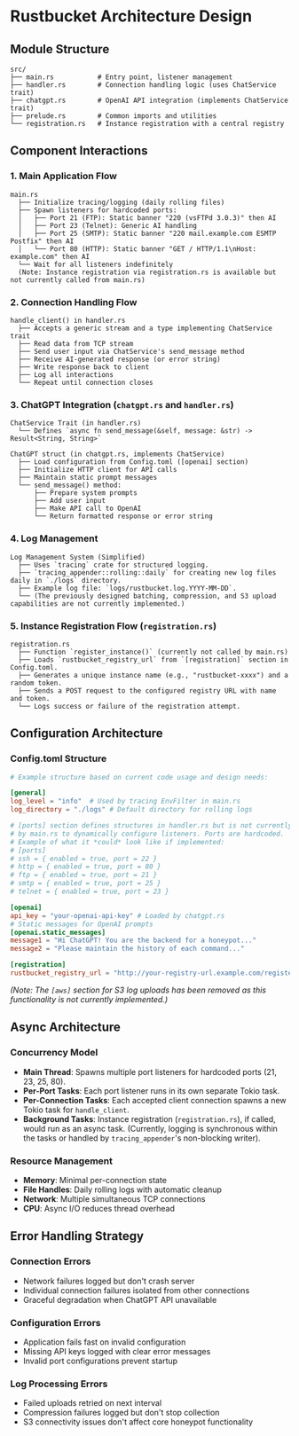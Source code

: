 # Rustbucket Architecture Design

## Module Structure

```
src/
├── main.rs           # Entry point, listener management
├── handler.rs        # Connection handling logic (uses ChatService trait)
├── chatgpt.rs        # OpenAI API integration (implements ChatService trait)
├── prelude.rs        # Common imports and utilities
└── registration.rs   # Instance registration with a central registry
```

## Component Interactions

### 1. Main Application Flow
```
main.rs
  ├── Initialize tracing/logging (daily rolling files)
  ├── Spawn listeners for hardcoded ports:
  │   ├── Port 21 (FTP): Static banner "220 (vsFTPd 3.0.3)" then AI
  │   ├── Port 23 (Telnet): Generic AI handling
  │   ├── Port 25 (SMTP): Static banner "220 mail.example.com ESMTP Postfix" then AI
  │   └── Port 80 (HTTP): Static banner "GET / HTTP/1.1\nHost: example.com" then AI
  └── Wait for all listeners indefinitely
  (Note: Instance registration via registration.rs is available but not currently called from main.rs)
```

### 2. Connection Handling Flow
```
handle_client() in handler.rs
  ├── Accepts a generic stream and a type implementing ChatService trait
  ├── Read data from TCP stream
  ├── Send user input via ChatService's send_message method
  ├── Receive AI-generated response (or error string)
  ├── Write response back to client
  ├── Log all interactions
  └── Repeat until connection closes
```

### 3. ChatGPT Integration (`chatgpt.rs` and `handler.rs`)
```
ChatService Trait (in handler.rs)
  └── Defines `async fn send_message(&self, message: &str) -> Result<String, String>`

ChatGPT struct (in chatgpt.rs, implements ChatService)
  ├── Load configuration from Config.toml ([openai] section)
  ├── Initialize HTTP client for API calls
  ├── Maintain static prompt messages
  └── send_message() method:
      ├── Prepare system prompts
      ├── Add user input
      ├── Make API call to OpenAI
      └── Return formatted response or error string
```

### 4. Log Management
```
Log Management System (Simplified)
  ├── Uses `tracing` crate for structured logging.
  ├── `tracing_appender::rolling::daily` for creating new log files daily in `./logs` directory.
  ├── Example log file: `logs/rustbucket.log.YYYY-MM-DD`.
  └── (The previously designed batching, compression, and S3 upload capabilities are not currently implemented.)
```

### 5. Instance Registration Flow (`registration.rs`)
```
registration.rs
  ├── Function `register_instance()` (currently not called by main.rs)
  ├── Loads `rustbucket_registry_url` from `[registration]` section in Config.toml.
  ├── Generates a unique instance name (e.g., "rustbucket-xxxx") and a random token.
  ├── Sends a POST request to the configured registry URL with name and token.
  └── Logs success or failure of the registration attempt.
```

## Configuration Architecture

### Config.toml Structure
```toml
# Example structure based on current code usage and design needs:

[general]
log_level = "info"  # Used by tracing EnvFilter in main.rs
log_directory = "./logs" # Default directory for rolling logs

# [ports] section defines structures in handler.rs but is not currently used
# by main.rs to dynamically configure listeners. Ports are hardcoded.
# Example of what it *could* look like if implemented:
# [ports]
# ssh = { enabled = true, port = 22 }
# http = { enabled = true, port = 80 }
# ftp = { enabled = true, port = 21 }
# smtp = { enabled = true, port = 25 }
# telnet = { enabled = true, port = 23 }

[openai]
api_key = "your-openai-api-key" # Loaded by chatgpt.rs
# Static messages for OpenAI prompts
[openai.static_messages]
message1 = "Hi ChatGPT! You are the backend for a honeypot..."
message2 = "Please maintain the history of each command..."

[registration]
rustbucket_registry_url = "http://your-registry-url.example.com/register" # Loaded by registration.rs
```
*(Note: The `[aws]` section for S3 log uploads has been removed as this functionality is not currently implemented.)*

## Async Architecture

### Concurrency Model
- **Main Thread**: Spawns multiple port listeners for hardcoded ports (21, 23, 25, 80).
- **Per-Port Tasks**: Each port listener runs in its own separate Tokio task.
- **Per-Connection Tasks**: Each accepted client connection spawns a new Tokio task for `handle_client`.
- **Background Tasks**: Instance registration (`registration.rs`), if called, would run as an async task. (Currently, logging is synchronous within the tasks or handled by `tracing_appender`'s non-blocking writer).

### Resource Management
- **Memory**: Minimal per-connection state
- **File Handles**: Daily rolling logs with automatic cleanup
- **Network**: Multiple simultaneous TCP connections
- **CPU**: Async I/O reduces thread overhead

## Error Handling Strategy

### Connection Errors
- Network failures logged but don't crash server
- Individual connection failures isolated from other connections
- Graceful degradation when ChatGPT API unavailable

### Configuration Errors
- Application fails fast on invalid configuration
- Missing API keys logged with clear error messages
- Invalid port configurations prevent startup

### Log Processing Errors
- Failed uploads retried on next interval
- Compression failures logged but don't stop collection
- S3 connectivity issues don't affect core honeypot functionality